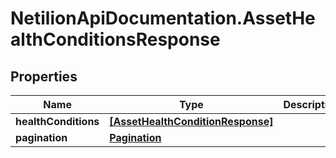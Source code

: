 # NetilionApiDocumentation.AssetHealthConditionsResponse

## Properties
Name | Type | Description | Notes
------------ | ------------- | ------------- | -------------
**healthConditions** | [**[AssetHealthConditionResponse]**](AssetHealthConditionResponse.md) |  | [optional] 
**pagination** | [**Pagination**](Pagination.md) |  | [optional] 
